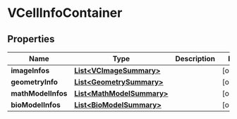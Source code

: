

# VCellInfoContainer


## Properties

| Name | Type | Description | Notes |
|------------ | ------------- | ------------- | -------------|
|**imageInfos** | [**List&lt;VCImageSummary&gt;**](VCImageSummary.md) |  |  [optional] |
|**geometryInfo** | [**List&lt;GeometrySummary&gt;**](GeometrySummary.md) |  |  [optional] |
|**mathModelInfos** | [**List&lt;MathModelSummary&gt;**](MathModelSummary.md) |  |  [optional] |
|**bioModelInfos** | [**List&lt;BioModelSummary&gt;**](BioModelSummary.md) |  |  [optional] |



